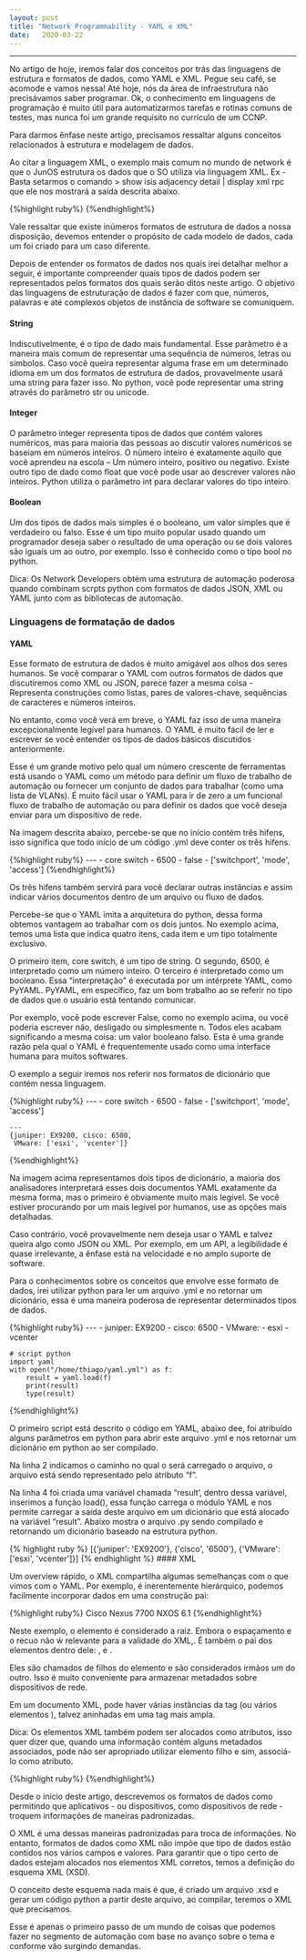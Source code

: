 ```yaml
---
layout: post 
title: "Network Programmability - YAML e XML"
date:   2020-03-22
---
```

---
<p class="intro"><span class="dropcap">N</span>o artigo de hoje, iremos falar  dos conceitos por trás das linguagens de estrutura e formatos de dados, como YAML e XML. Pegue seu café, se acomode e vamos nessa! Até hoje, nós da área de infraestrutura não precisávamos saber programar. Ok, o conhecimento em linguagens de programação  é muito útil para automatizarmos tarefas e rotinas comuns de testes, mas nunca foi um grande requisito no currículo de um CCNP.</p>

<p>Para darmos ênfase neste artigo, precisamos ressaltar alguns conceitos relacionados à estrutura e modelagem de dados.</p>

<p>Ao citar a linguagem XML, o exemplo mais comum no mundo de network é que o JunOS estrutura os dados que o SO utiliza via linguagem XML. Ex - Basta setarmos o comando > show isis adjacency detail | display xml rpc que ele nos mostrará a saída descrita abaixo.</p>
{%highlight ruby%}
    <rpc-reply xmlns:junos="http://xml.juniper.net/junos/16.1R1/junos">
        <rpc>
            <get-isis-adjacency-information>
                <detail/>
            </get-isis-adjacency-information>
        </rpc>
        <cli>
            <banner></banner>
        </cli>
    </rpc-reply>
{%endhighlight%}
<p>Vale ressaltar que existe inúmeros formatos de estrutura de dados a nossa disposição, devemos entender o propósito de cada modelo de dados, cada um foi criado para um caso diferente.</p>

<p>Depois de entender os formatos de dados nos quais irei detalhar melhor a seguir, é importante compreender quais tipos de dados podem ser representados pelos formatos dos quais serão ditos neste artigo. O objetivo das linguagens de estruturação de dados é fazer com que, números, palavras e até complexos objetos de instância de software se comuniquem.</p>

#### String 

<p>Indiscutivelmente, é o tipo de dado mais fundamental. Esse parâmetro é a maneira mais comum de representar uma sequência de números, letras ou símbolos. Caso você queira representar alguma frase em um determinado idioma em um dos formatos de estrutura de dados, provavelmente usará uma string para fazer isso. No python, você pode representar uma string através do parâmetro str ou unicode.</p>

#### Integer

<p>O parâmetro integer representa tipos de dados que contém valores numéricos, mas para maioria das pessoas ao discutir valores numéricos se baseiam em números inteiros. O número inteiro é exatamente aquilo que você aprendeu na escola – Um número inteiro, positivo ou negativo. Existe outro tipo de dado como float que você pode usar ao descrever valores não inteiros. Python utiliza o parâmetro int para declarar valores do tipo inteiro.</p>

#### Boolean

<p>Um dos tipos de dados mais simples é o booleano, um valor simples que é verdadeiro ou falso. Esse é um tipo muito popular usado quando um programador deseja saber o resultado de uma operação ou se dois valores são iguais um ao outro, por exemplo. Isso é conhecido como o tipo bool no python.</p>

<p>Dica: Os Network Developers obtém uma estrutura de automação poderosa quando combinam scrpts python com formatos de dados JSON, XML ou YAML junto com as bibliotecas de automação.</p>

### Linguagens de formatação de dados

#### YAML

<p>Esse formato de estrutura de dados é muito amigável aos olhos dos seres humanos. Se você comparar o YAML com outros formatos de dados que discutiremos como XML ou JSON, parece fazer a mesma coisa - Representa construções como listas, pares de valores-chave, sequências de caracteres e números inteiros.</p>

<p>No entanto, como você verá em breve, o YAML faz isso de uma maneira excepcionalmente legível para humanos. O YAML é muito fácil de ler e escrever se você entender os tipos de dados básicos discutidos anteriormente.</p>

<p>Esse é um grande motivo pelo qual um número crescente de ferramentas está usando o YAML como um método para definir um fluxo de trabalho de automação ou fornecer um conjunto de dados para trabalhar (como uma lista de VLANs). É muito fácil usar o YAML para ir de zero a um funcional fluxo de trabalho de automação ou para definir os dados que você deseja enviar para um dispositivo de rede.</p>

<p>Na imagem descrita abaixo, percebe-se que no início contém três hifens, isso significa que todo início de um código .yml deve conter os três hifens.</p>
{%highlight ruby%}
    ---
    - core switch
    - 6500
    - false
    - ['switchport', 'mode', 'access'] 
{%endhighlight%}
<p>Os três hifens também servirá para você declarar outras instâncias e assim indicar vários documentos dentro de um arquivo ou fluxo de dados.</p>

<p>Percebe-se que o YAML imita a arquitetura do python, dessa forma obtemos vantagem ao trabalhar com os dois juntos. No exemplo acima, temos uma lista que indica quatro itens, cada item e um tipo totalmente exclusivo.</p>

<p>O primeiro item, core switch, é um tipo de string. O segundo, 6500, é interpretado como um número inteiro. O terceiro é interpretado como um booleano. Essa “interpretação" é executada por um intérprete YAML, como PyYAML. PyYAML, em específico, faz um bom trabalho ao se referir no tipo de dados que o usuário está tentando comunicar.</p>

<p>Por exemplo, você pode escrever False, como no exemplo acima, ou você poderia escrever não, desligado ou simplesmente n. Todos eles acabam significando a mesma coisa: um valor booleano falso. Esta é uma grande razão pela qual o YAML é frequentemente usado como uma interface humana para muitos softwares.</p>

<p>O exemplo a seguir iremos nos referir nos formatos de dicionário que contém nessa linguagem.</p>
{%highlight ruby%}
    ---
    - core switch
    - 6500
    - false
    - ['switchport', 'mode', 'access'] 
    
    ---
    {juniper: EX9200, cisco: 6500,
     VMware: ['esxi', 'vcenter']}
{%endhighlight%}
<p>Na imagem acima representamos dois tipos de dicionário, a maioria dos analisadores interpretará esses dois documentos YAML exatamente da mesma forma, mas o primeiro é obviamente muito mais legível. Se você estiver procurando por um mais legível por humanos, use as opções mais detalhadas.</p>

<p>Caso contrário, você provavelmente nem deseja usar o YAML e talvez queira algo como JSON ou XML. Por exemplo, em um API, a legibilidade é quase irrelevante, a ênfase está na velocidade e no amplo suporte de software.</p>

<p>Para o conhecimentos sobre os conceitos que envolve esse formato de dados, irei utilizar python para ler um arquivo .yml e no retornar um dicionário, essa é uma maneira poderosa de representar determinados tipos de dados.</p>
{%highlight ruby%}
    ---
    - juniper: EX9200
    - cisco:   6500
    - VMware:
        - esxi
        - vcenter
    
    # script python    
    import yaml
    with open("/home/thiago/yaml.yml") as f:
        result = yaml.load(f)
        print(result)
        type(result)
{%endhighlight%}
<p>O primeiro script está descrito o código em YAML, abaixo dee, foi atribuído alguns parâmetros em python para abrir este arquivo .yml e nos retornar um dicionário em python ao ser compilado.</p>

<p>Na linha 2 indicamos o caminho no qual o será carregado o arquivo, o arquivo está sendo representado pelo atributo “f”.</p>

<p>Na linha 4 foi criada uma variável chamada “result’, dentro dessa variável, inserimos a função load(), essa função carrega o módulo YAML e nos permite carregar a saída deste arquivo em um dicionário que está alocado na variável “result”. Abaixo mostra o arquivo .py sendo compilado e retornando um dicionário baseado na estrutura python.</p>
{% highlight ruby %}
 [{'juniper': 'EX9200'}, {'cisco', '6500'}, {'VMware': ['esxi', 'vcenter']}]
{% endhighlight %}
#### XML

<p>Um overview rápido, o XML compartilha algumas semelhanças com o que vimos com o YAML. Por exemplo, é inerentemente hierárquico, podemos facilmente incorporar dados em uma construção pai:</p>
{%highlight ruby%}
    <device>
        <vendor>Cisco</vendor>
        <model>Nexus 7700</model>
        <osver>NXOS 6.1</osver>
    </device>
{%endhighlight%}

<p>Neste exemplo, o elemento <device> é considerado a raiz. Embora o espaçamento e o recuo não ẃ relevante para a validade do XML,. É também o pai dos elementos dentro dele: <vendor>, <model> e <osver>.</p>

<p>Eles são chamados de filhos do elemento <device> e são considerados irmãos um do outro. Isso é muito conveniente para armazenar metadados sobre dispositivos de rede.</p>

<p>Em um documento XML, pode haver várias instâncias da tag <device> (ou vários elementos <device>), talvez aninhadas em uma tag <devices> mais ampla.</p>

<p>Dica: Os elementos XML também podem ser alocados como atributos, isso quer dizer que, quando uma informação contém alguns metadados associados, pode não ser apropriado utilizar elemento filho e sim, associá-lo como atributo.</p>
{%highlight ruby%}
    <devide type=”datacenter-switch” />
{%endhighlight%}
<p>Desde o início deste artigo, descrevemos os formatos de dados como permitindo que aplicativos - ou dispositivos, como dispositivos de rede - troquem informações de maneiras padronizadas.</p>

<p>O XML é uma dessas maneiras padronizadas para troca de informações. No entanto, formatos de dados como XML não impõe que tipo de dados estão contidos nos vários campos e valores. Para garantir que o tipo certo de dados estejam alocados nos elementos XML corretos, temos a definição do esquema XML (XSD).</p>

<p>O conceito deste esquema nada mais é que, é criado um arquivo .xsd e gerar um código python a partir deste arquivo, ao compilar, teremos o XML que precisamos.</p>

<p>Esse é apenas o primeiro passo de um mundo de coisas que podemos fazer no segmento de automação com base no avanço sobre o tema e conforme vão surgindo demandas.</p>

<img src="{{ '/assets/img/touring1.jpg' | prepend: site.baseurl }}" alt=""> 


